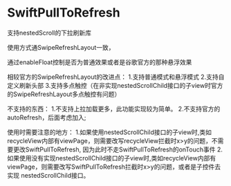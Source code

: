 # SwiftPullToRefresh
支持nestedScroll的下拉刷新库

使用方式通SwipeRefreshLayout一致，

通过enableFloat控制是否为普通效果或者是谷歌官方的那种悬浮效果

相较官方的SwipeRefreshLayout的改进点：
  1.支持普通模式和悬浮模式
  2.支持自定义刷新头部
  3.支持多点触控（在非实现nestedScrollChild接口的子view时官方的SwipeRefreshLayout多点触控有问题）
  
不支持的东西：
  1.不支持上拉加载更多，此功能实现较为简单。
  2.不支持官方的autoRefresh，后面考虑加入;
  
使用时需要注意的地方：
  1.如果使用nestedScrollChild接口的子view时,类如recycleView内部有viewPage，则需要改写recycleView拦截时x>y的问题，不需要更改SwiftPullToRefresh,
  因为此时不走SwiftPullToRefresh的onTouch事件
  2.如果使用没有实现nestedScrollChild接口的子view时,类如recycleView内部有viewPage，则需要改写SwiftPullToRefresh拦截时x>y的问题，或者是子控件去实现
  nestedScrollChild接口。
